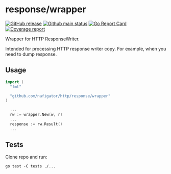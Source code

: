 # response/wrapper

[![GitHub release][Release img]][Release src] [![Github main status][Github main status badge]][Github main status src] [![Go Report Card][Go Report Card badge]][Go Report Card src] [![Coverage report][Codecov report badge]][Codecov report src]

Wrapper for HTTP ResponseWriter.

Intended for processing HTTP response writer copy.
For example, when you need to dump response.

## Usage

```go
import (
  "fmt"

  "github.com/nafigator/http/response/wrapper"
)

  ...
  rw := wrapper.New(w, r)
  ...
  response := rw.Result()
  ...
```

## Tests
Clone repo and run:
```shell
go test -C tests ./...
```

[Release img]: https://img.shields.io/github/v/tag/nafigator/http?logo=github&labelColor=333&color=teal&filter=response/wrapper*
[Release src]: https://github.com/nafigator/http/tree/main/response/wrapper
[Github main status src]: https://github.com/nafigator/http/tree/main/reponse/wrapper
[Github main status badge]: https://github.com/nafigator/http/actions/workflows/go.yml/badge.svg?branch=main
[Go Report Card src]: https://goreportcard.com/report/github.com/nafigator/http/reponse/wrapper
[Go Report Card badge]: https://goreportcard.com/badge/github.com/nafigator/http/response/wrapper
[Codecov report src]: https://app.codecov.io/gh/nafigator/http/tree/main
[Codecov report badge]: https://codecov.io/gh/nafigator/http/branch/main/graph/badge.svg
